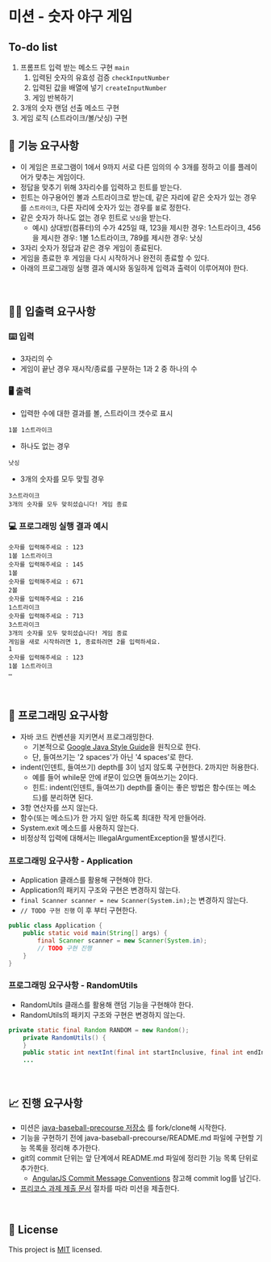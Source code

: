 # 미션 - 숫자 야구 게임

## To-do list
1. 프롬프트 입력 받는 메소드 구현 `main`
    1) 입력된 숫자의 유효성 검증 `checkInputNumber`
    2) 입력된 값을 배열에 넣기 `createInputNumber`
    3) 게임 반복하기
2. 3개의 숫자 랜덤 선출 메소드 구현
3. 게임 로직 (스트라이크/볼/낫싱) 구현


## 🚀 기능 요구사항
- 이 게임은 프로그램이 1에서 9까지 서로 다른 임의의 수 3개를 정하고 이를 플레이어가 맞추는 게임이다.
- 정답을 맞추기 위해 3자리수를 입력하고 힌트를 받는다.
- 힌트는 야구용어인 볼과 스트라이크로 받는데, 같은 자리에 같은 숫자가 있는 경우를 `스트라이크`, 다른 자리에 숫자가 있는 경우를 `볼`로 정한다.
- 같은 숫자가 하나도 없는 경우 힌트로 `낫싱`을 받는다.
  - 예시) 상대방(컴퓨터)의 수가 425일 때, 123을 제시한 경우: 1스트라이크, 456을 제시한 경우: 1볼 1스트라이크, 789를 제시한 경우: 낫싱
- 3자리 숫자가 정답과 같은 경우 게임이 종료된다.
- 게임을 종료한 후 게임을 다시 시작하거나 완전히 종료할 수 있다.
- 아래의 프로그래밍 실행 결과 예시와 동일하게 입력과 출력이 이루어져야 한다.

<br>

## ✍🏻 입출력 요구사항
### ⌨️ 입력
- 3자리의 수
- 게임이 끝난 경우 재시작/종료를 구분하는 1과 2 중 하나의 수

### 🖥 출력
- 입력한 수에 대한 결과를 볼, 스트라이크 갯수로 표시
```
1볼 1스트라이크
```
- 하나도 없는 경우 
```
낫싱
```
- 3개의 숫자를 모두 맞힐 경우
```
3스트라이크
3개의 숫자를 모두 맞히셨습니다! 게임 종료
```

### 💻 프로그래밍 실행 결과 예시
```
숫자를 입력해주세요 : 123
1볼 1스트라이크
숫자를 입력해주세요 : 145
1볼
숫자를 입력해주세요 : 671
2볼
숫자를 입력해주세요 : 216
1스트라이크
숫자를 입력해주세요 : 713
3스트라이크
3개의 숫자를 모두 맞히셨습니다! 게임 종료
게임을 새로 시작하려면 1, 종료하려면 2를 입력하세요.
1
숫자를 입력해주세요 : 123
1볼 1스트라이크
… 
```

<br>

## 🎱 프로그래밍 요구사항
- 자바 코드 컨벤션을 지키면서 프로그래밍한다.
  - 기본적으로 [Google Java Style Guide](https://google.github.io/styleguide/javaguide.html)을 원칙으로 한다.
  - 단, 들여쓰기는 '2 spaces'가 아닌 '4 spaces'로 한다.
- indent(인덴트, 들여쓰기) depth를 3이 넘지 않도록 구현한다. 2까지만 허용한다.
  - 예를 들어 while문 안에 if문이 있으면 들여쓰기는 2이다.
  - 힌트: indent(인덴트, 들여쓰기) depth를 줄이는 좋은 방법은 함수(또는 메소드)를 분리하면 된다.
- 3항 연산자를 쓰지 않는다.
- 함수(또는 메소드)가 한 가지 일만 하도록 최대한 작게 만들어라.
- System.exit 메소드를 사용하지 않는다.
- 비정상적 입력에 대해서는 IllegalArgumentException을 발생시킨다.

### 프로그래밍 요구사항 - Application
- Application 클래스를 활용해 구현해야 한다.
- Application의 패키지 구조와 구현은 변경하지 않는다.
- `final Scanner scanner = new Scanner(System.in);`는 변경하지 않는다.
- `// TODO 구현 진행` 이 후 부터 구현한다.

```java
public class Application {
    public static void main(String[] args) {
        final Scanner scanner = new Scanner(System.in);
        // TODO 구현 진행
    }
}
```

### 프로그래밍 요구사항 - RandomUtils
- RandomUtils 클래스를 활용해 랜덤 기능을 구현해야 한다.
- RandomUtils의 패키지 구조와 구현은 변경하지 않는다.

```java
private static final Random RANDOM = new Random();
    private RandomUtils() {
    }
    public static int nextInt(final int startInclusive, final int endInclusive) {
    ...
```

<br>

## 📈 진행 요구사항
- 미션은 [java-baseball-precourse 저장소](https://github.com/woowacourse/java-baseball-precourse) 를 fork/clone해 시작한다.
- 기능을 구현하기 전에 java-baseball-precourse/README.md 파일에 구현할 기능 목록을 정리해 추가한다.
- git의 commit 단위는 앞 단계에서 README.md 파일에 정리한 기능 목록 단위로 추가한다.
  - [AngularJS Commit Message Conventions](https://gist.github.com/stephenparish/9941e89d80e2bc58a153) 참고해 commit log를 남긴다.
- [프리코스 과제 제출 문서](https://github.com/woowacourse/woowacourse-docs/tree/master/precourse) 절차를 따라 미션을 제출한다.

<br>

## 📝 License

This project is [MIT](https://github.com/woowacourse/java-baseball-precourse/blob/master/LICENSE) licensed.

